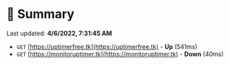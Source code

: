 # 📖 Summary
Last updated: **4/6/2022, 7:31:45 AM**

- `GET` [https://uptimerfree.tk](https://uptimerfree.tk) - **Up** (541ms)
- `GET` [https://monitoruptimer.tk](https://monitoruptimer.tk) - **Down** (40ms)

